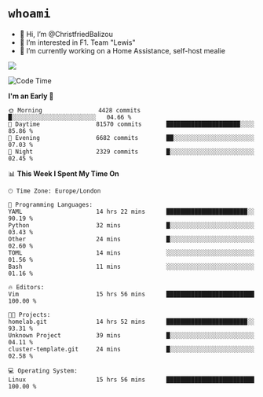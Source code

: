 # `whoami`

- 👋 Hi, I’m @ChristfriedBalizou
- 👀 I’m interested in F1. Team "Lewis"
- 🌱 I’m currently working on a Home Assistance, self-host mealie
<!--
- 💞️ I’m looking to collaborate on
- 📫 How to reach me /dev/stdin
-->


![](https://github-readme-stats.vercel.app/api?username=Christfriedbalizou&show_icons=true&hide_title=true&theme=solarized-dark&count_private=true&hide=stars)
<!-- 
  ![](https://github-readme-stats.vercel.app/api/top-langs/?username=Christfriedbalizou&show_icons=true&hide_title=true&theme=solarized-dark&layout=compact&show_icons=true&count_private=false)
-->


<!--START_SECTION:waka-->
![Code Time](http://img.shields.io/badge/Code%20Time-39%20hrs%204%20mins-blue)

**I'm an Early 🐤** 

```text
🌞 Morning                4428 commits        █░░░░░░░░░░░░░░░░░░░░░░░░   04.66 % 
🌆 Daytime                81570 commits       █████████████████████░░░░   85.86 % 
🌃 Evening                6682 commits        ██░░░░░░░░░░░░░░░░░░░░░░░   07.03 % 
🌙 Night                  2329 commits        █░░░░░░░░░░░░░░░░░░░░░░░░   02.45 % 
```


📊 **This Week I Spent My Time On** 

```text
🕑︎ Time Zone: Europe/London

💬 Programming Languages: 
YAML                     14 hrs 22 mins      ███████████████████████░░   90.19 % 
Python                   32 mins             █░░░░░░░░░░░░░░░░░░░░░░░░   03.43 % 
Other                    24 mins             █░░░░░░░░░░░░░░░░░░░░░░░░   02.60 % 
TOML                     14 mins             ░░░░░░░░░░░░░░░░░░░░░░░░░   01.56 % 
Bash                     11 mins             ░░░░░░░░░░░░░░░░░░░░░░░░░   01.16 % 

🔥 Editors: 
Vim                      15 hrs 56 mins      █████████████████████████   100.00 % 

🐱‍💻 Projects: 
homelab.git              14 hrs 52 mins      ███████████████████████░░   93.31 % 
Unknown Project          39 mins             █░░░░░░░░░░░░░░░░░░░░░░░░   04.11 % 
cluster-template.git     24 mins             █░░░░░░░░░░░░░░░░░░░░░░░░   02.58 % 

💻 Operating System: 
Linux                    15 hrs 56 mins      █████████████████████████   100.00 % 
```


<!--END_SECTION:waka-->


<!---
ChristfriedBalizou/ChristfriedBalizou is a ✨ special ✨ repository because its `README.md` (this file) appears on your GitHub profile.
You can click the Preview link to take a look at your changes.
--->
